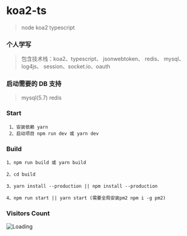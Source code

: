 # koa2-ts

> node koa2 typescript

### 个人学写

> 包含技术栈：koa2、typescript、 jsonwebtoken、 redis、 mysql、 log4js、 session、socket.io、oauth

### 启动需要的 DB 支持

> mysql(5.7) redis

### Start

```
 1、安装依赖 yarn
 2、启动项目 npm run dev 或 yarn dev
```

### Build

```
1、npm run build 或 yarn build

2、cd build

3、yarn install --production || npm install --production

4、npm run start || yarn start (需要全局安装pm2 npm i -g pm2)
```

### Visitors Count

<img align="left" src = "https://profile-counter.glitch.me/jkhuangfu/koa-ts/count.svg" alt ="Loading">
